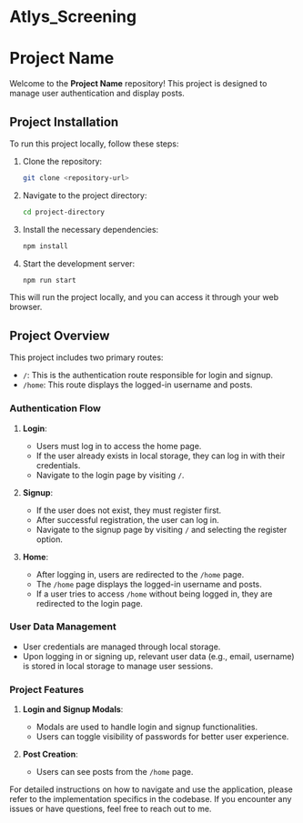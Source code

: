 # Atlys_Screening

# Project Name

Welcome to the **Project Name** repository! This project is designed to manage user authentication and display posts.

## Project Installation

To run this project locally, follow these steps:

1. Clone the repository:
    ```sh
    git clone <repository-url>
    ```

2. Navigate to the project directory:
    ```sh
    cd project-directory
    ```

3. Install the necessary dependencies:
    ```sh
    npm install
    ```

4. Start the development server:
    ```sh
    npm run start
    ```

This will run the project locally, and you can access it through your web browser.

## Project Overview

This project includes two primary routes:

- `/`: This is the authentication route responsible for login and signup.
- `/home`: This route displays the logged-in username and posts.

### Authentication Flow

1. **Login**: 
    - Users must log in to access the home page.
    - If the user already exists in local storage, they can log in with their credentials.
    - Navigate to the login page by visiting `/`.

2. **Signup**: 
    - If the user does not exist, they must register first.
    - After successful registration, the user can log in.
    - Navigate to the signup page by visiting `/` and selecting the register option.

3. **Home**:
    - After logging in, users are redirected to the `/home` page.
    - The `/home` page displays the logged-in username and posts.
    - If a user tries to access `/home` without being logged in, they are redirected to the login page.

### User Data Management

- User credentials are managed through local storage.
- Upon logging in or signing up, relevant user data (e.g., email, username) is stored in local storage to manage user sessions.

### Project Features

1. **Login and Signup Modals**:
    - Modals are used to handle login and signup functionalities.
    - Users can toggle visibility of passwords for better user experience.

2. **Post Creation**:
    - Users can see posts from the `/home` page.

For detailed instructions on how to navigate and use the application, please refer to the implementation specifics in the codebase. If you encounter any issues or have questions, feel free to reach out to me.
